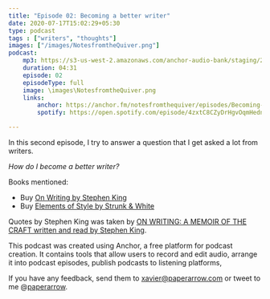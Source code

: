 ```yaml
---
title: "Episode 02: Becoming a better writer"
date: 2020-07-17T15:02:29+05:30
type: podcast
tags : ["writers", "thoughts"]
images: ["/images/NotesfromtheQuiver.png"]
podcast:
    mp3: https://s3-us-west-2.amazonaws.com/anchor-audio-bank/staging/2020-07-17/a4238064696bc920c601c0474b5b65d1.m4a
    duration: 04:31
    episode: 02
    episodeType: full
    image: \images\NotesfromtheQuiver.png
    links:
        anchor: https://anchor.fm/notesfromthequiver/episodes/Becoming-a-better-writer-egqvkr/a-a2hl5hd
        spotify: https://open.spotify.com/episode/4zxtC8CZyDrHgvOqmHedn9

---
```


In this second episode, I try to answer a question that I get asked a lot from writers.

*How do I become a better writer?*

Books mentioned:
* Buy [On Writing by Stephen King](https://amzn.to/2CECw0q)
* Buy [Elements of Style by Strunk & White](https://amzn.to/2CKlLAQ)

Quotes by Stephen King was taken by [ON WRITING: A MEMOIR OF THE CRAFT written and read by Stephen King](https://soundcloud.com/hodderbooks/on-writing-written-and-read-by-stephen-king-audiobook-extract). 

This podcast was created using Anchor, a free platform for podcast creation. It contains tools that allow users to record and edit audio, arrange it into podcast episodes, publish podcasts to listening platforms, 

If you have any feedback, send them to xavier@paperarrow.com or tweet to me @[paperarrow](https://twitter.com/paperarrow).